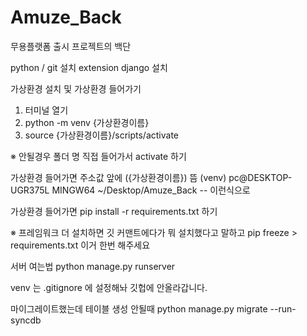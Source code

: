 # Amuze_Back
무용플랫폼 출시 프로젝트의 백단


python / git 설치
extension django 설치


가상환경 설치 및 가상환경 들어가기

1. 터미널 열기
2. python -m venv {가상환경이름}
3. source {가상환경이름}/scripts/activate

※ 안될경우 폴더 명 직접 들어가서 activate 하기

가상환경 들어가면 주소값 앞에 ({가상환경이름}) 뜸
 (venv) pc@DESKTOP-UGR375L MINGW64 ~/Desktop/Amuze_Back  -- 이런식으로

가상환경 들어가면 
pip install -r requirements.txt 하기

※ 프레임워크 더 설치하면 깃 커맨트에다가 뭐 설치했다고 말하고
pip freeze > requirements.txt 이거 한번 해주세요


서버 여는법
python manage.py runserver

venv 는 .gitignore 에 설정해놔 깃헙에 안올라갑니다.

마이그레이트했는데 테이블 생성 안될때
python manage.py migrate --run-syncdb